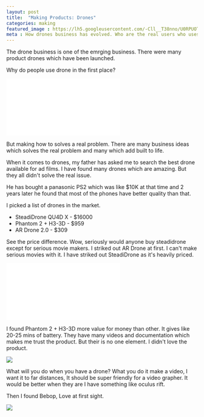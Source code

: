 ```yaml
---
layout: post
title:  "Making Products: Drones"
categories: making
featured_image : https://lh5.googleusercontent.com/-Cll__T38nno/U0RPUOT2oRI/AAAAAAAA1aM/MHzJgnLZ_C0/w400/dji-phantom-2-vision-product-photos-14.jpg
meta : How drones business has evolved. Who are the real users who uses drones.
---
```


The drone business is one of the emrging business. There were many product drones which have been launched. 

Why do people use drone in the first place?

<div class="flex-video">
    <iframe src="//www.youtube.com/embed/TC6Dvs3NJNI" frameborder="0" allowfullscreen></iframe>
</div>

But making how to solves a real problem. There are many business ideas which solves the real problem and many which add built to life.

When it comes to drones, my father has asked me to search the best drone available for ad films.
I have found many drones which are amazing. But they all didn't solve the real issue.

He has bought a panasonic PS2 which was like $10K at that time and 2 years later he found that most of the phones have better quality than that.

I picked a list of drones in the market.

+ SteadiDrone QU4D X - $16000
+ Phantom 2 + H3-3D - $959
+ AR Drone 2.0 - $309


See the price difference. Wow, seriously would anyone buy steadidrone except for serious movie makers.
I striked out AR Drone at first. I can't make serious movies with it. I have striked out SteadiDrone as it's heavily priced.


<div class="flex-video">
    <iframe src="//www.youtube.com/embed/fdR00-Jxl4o" frameborder="0" allowfullscreen></iframe>
</div>


I found Phantom 2 + H3-3D more value for money than other. It gives like 20-25 mins of battery. They have many videos and documentation which makes me trust the product. But their is no one element. I didn't love the product.

![](https://lh5.googleusercontent.com/-4muUHrM3AcM/U3ChrXIwtFI/AAAAAAAAKCM/hIHyyRSWuB0/w1200-no/parrot_bebopdrone_lifestyle1.jpg)

What will you do when you have a drone? What you do it make a video, I want it to far distances, It should be super friendly for a video grapher. It would be better when they are I have something like oculus rift.

Then I found Bebop, Love at first sight.

![](https://lh3.googleusercontent.com/-T3L5-N-Ksjc/U3ChkJ4XYQI/AAAAAAAAKCA/mnHHnJ1M7DM/w806-h570-no/parrot_bebopdrone_skycontroller3.jpg)